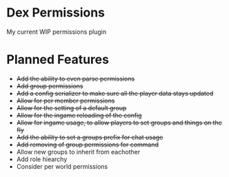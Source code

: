 # Dex Permissions
My current WIP permissions plugin

# Planned Features

- ~~Add the ability to even parse permissions~~
- ~~Add group permissions~~
- ~~Add a config serializer to make sure all the player data stays updated~~
- ~~Allow for per member permissions~~
- ~~Allow for the setting of a default group~~
- ~~Allow for the ingame reloading of the config~~
- ~~Allow for ingame usage, to allow players to set groups and things on the fly~~
- ~~Add the ability to set a groups prefix for chat usage~~
- ~~Add removing of group permissions for command~~
- Allow new groups to inherit from eachother
- Add role hiearchy 
- Consider per world permissions 
